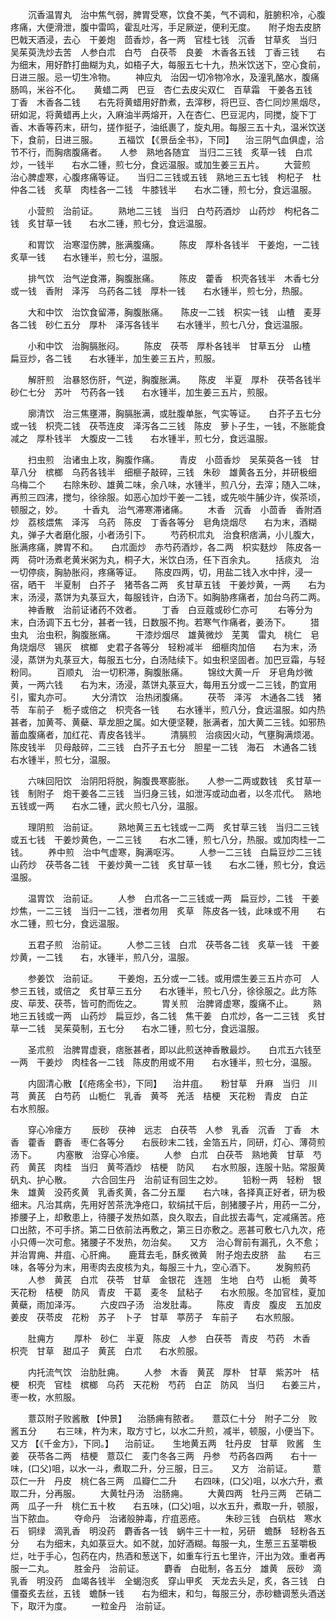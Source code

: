 <!-- { "loadSidebar": true } -->
　　沉香温胃丸　治中焦气弱，脾胃受寒，饮食不美，气不调和，脏腑积冷，心腹疼痛，大便滑泄，腹中雷鸣，霍乱吐泻，手足厥逆，便利无度。　　附子炮去皮脐　巴戟天酒浸，去心　干姜炮　茴香炒，各一两　官桂七钱　沉香　甘草炙　当归　吴茱萸洗炒去苦　人参白朮　白芍　白茯苓　良姜　木香各五钱　丁香三钱　　右为细末，用好酢打曲糊为丸，如梧子大，每服五七十九，热米饮送下，空心食前，日进三服。忌一切生冷物。
　　神应丸　治因一切冷物冷水，及潼乳酪水，腹痛肠鸣，米谷不化。　　黄蜡二两　巴豆　杏仁去皮尖双仁　百草霜　干姜各五钱　丁香　木香各二钱　　右先将黄蜡用好酢煮，去滓秽，将巴豆、杏仁同炒黑烟尽，研如泥，将黄蜡再上火，入麻油半两熔开，入在杏仁、巴豆泥内，同搅，旋下丁香、木香等药末，研匀，搓作挺子，油纸裹了，旋丸用。每服三五十丸，温米饮送下，食前，日进三服。
　　五福饮 【《景岳全书》，下同】 　治三阴气血俱虚，洽节不行，而胸痞腹痛者。　　人参　熟地各随宜　当归二三钱　炙草一钱　白朮炒，一钱半　　右水二锺，煎七分，食远温服。或加生姜三五片。
　　大营煎　治心脾虚寒，心腹疼痛等证。　　当归二三钱或五钱　熟地三五七钱　枸杞子　杜仲各二钱　炙草　肉桂各一二钱　牛膝钱半　　右水二锺，煎七分，食远温服。

　　小营煎　治前证。
　　熟地二三钱　当归　白芍药酒炒　山药炒　枸杞各二钱　炙甘草一钱　　右水二锺，煎七分，食远温服。

　　和胃饮　治寒湿伤脾，胀满腹痛。
　　陈皮　厚朴各钱半　干姜炮，一二钱　炙草一钱　　右水锺半，煎七分，温服。

　　排气饮　治气逆食滞，胸腹胀痛。
　　陈皮　藿香　枳壳各钱半　木香七分或一钱　香附　泽泻　乌药各二钱　厚朴一钱　　右水锺半，煎七分，热服。

　　大和中饮　治饮食留滞，胸腹胀痛。　　陈皮一二钱　枳实一钱　山楂　麦芽各二钱　砂仁五分　厚朴　泽泻各钱半　　右水锺半，煎七八分，食远温服。

　　小和中饮　治胸膈胀闷。
　　陈皮　茯苓　厚朴各钱半　甘草五分　山楂　扁豆炒，各二钱　　右水锺半，加生姜三五片，煎服。

　　解肝煎　治暴怒伤肝，气逆，胸腹胀满。　　陈皮　半夏　厚朴　茯苓各钱半　砂仁七分　苏叶　芍药各一钱　　右水锺半，加生姜三五片，煎服。

　　廓清饮　治三焦壅滞，胸膈胀满，或肚腹单胀，气实等证。　　白芥子五七分或一钱　枳壳二钱　茯苓连皮　泽泻各二三钱　陈皮　萝卜子生，一钱，不胀能食减之　厚朴钱半　大腹皮一二钱　　右水锺半，煎七分，食远温服。

　　扫虫煎　治诸虫上攻，胸腹作痛。
　　青皮　小茴香炒　吴茱萸各一钱　甘草八分　槟榔　乌药各钱半　细榧子敲碎，三钱　朱砂　雄黄各五分，并研极细　乌梅二个　　右除朱砂、雄黄二味，余八味，水锺半，煎八分，去滓；随入二味，再煎三四沸，搅匀，徐徐服。如恶心加炒干姜一二钱，或先啖牛脯少许，俟茶顷，顿服之，妙。
　　十香丸　治气滞寒滞诸痛。
　　木香　沉香　小茴香　香附酒炒　荔核煨焦　泽泻　乌药　陈皮　丁香各等分　皂角烧烟尽　　右为末，酒糊丸，弹子大者磨化服，小者汤引下。
　　芍药枳朮丸　治食积痞满，小儿腹大，胀满疼痛，脾胃不和。　　白朮面炒　赤芍药酒炒，各二两　枳实麸炒　陈皮各一两　荷叶汤煮老黄米粥为丸，桐子大，米饮白汤，任下百余丸。
　　括痰丸　治一切停痰，胸胁胀闷，疼痛等证。　　陈皮四两，切，用盐二钱入水中拌，浸一宿，晒干　半夏制　白芥子　猪苓各二两　炙甘草五钱　干姜炒黄，一两　　右为末，汤浸，蒸饼为丸菉豆大，每服钱许，白汤下。如胸胁疼痛者，加台乌药二两。
　　神香散　治前证诸药不效者。
　　丁香　白豆蔻或砂仁亦可
　　右等分为末，白汤调下五七分，甚者一钱，日数服不拘。若寒气作痛者，姜汤下。
　　猎虫丸　治虫积，胸腹胀痛。
　　干漆炒烟尽　雄黄微炒　芜荑　雷丸　桃仁　皂角烧烟尽　锡灰　槟榔　史君子各等分　轻粉减半　细榧肉加倍　　右为末，汤浸，蒸饼为丸菉豆大，每服五七分，白汤陆续下。如虫积坚固者。加巴豆霜，与轻粉同。
　　百顺丸　治一切积滞，胸腹胀痛。
　　锦纹大黄一斤　牙皂角炒微黄，一两六钱　　右为末，汤浸，蒸饼丸菉豆大，每用五分或一二三钱，酌宜用引，蜜丸亦可。
　　大分清饮　治热闭腹痛。
　　茯苓　泽泻　木通各二钱　猪苓　车前子　栀子或倍之　枳壳各一钱　　右水锺半，煎八分，食远温服。如内热甚者，加黄芩、黄蘗、草龙胆之属。如大便坚鞕，胀满者，加大黄二三钱。如邪热蓄血腹痛者，加红花、青皮各钱半。
　　清膈煎　治痰因火动，气壅胸满烦渴。　　陈皮钱半　贝母敲碎，二三钱　白芥子五七分　胆星一二钱　海石　木通各二钱　　右水锺半，煎七分，温服。

　　六味回阳饮　治阴阳将脱，胸腹畏寒膨胀。　　人参一二两或数钱　炙甘草一钱　制附子　炮干姜各二三钱　当归身三钱，如泄泻或动血者，以冬朮代。　熟地五钱或一两　　右水二锺，武火煎七八分，温服。

　　理阴煎　治前证。
　　熟地黄三五七钱或一二两　炙甘草三钱　当归二三钱或五七钱　干姜炒黄色，一二三钱　　右水二锺，煎七八分，热服。或加肉桂一二钱。
　　养中煎　治中气虚寒，胸满呕泻。
　　人参一二三钱　白扁豆炒二三钱　山药炒　茯苓各二钱　干姜炒黄一二钱　炙甘草一钱　　右水二锺，煎七分，食远温服。

　　温胃饮　治前证。
　　人参　白朮各一二三钱或一两　扁豆炒，二钱　干姜炒焦，一二三钱　当归一二钱，泄者勿用　炙草　陈皮各一钱，此味或不用　　右水二锺，煎七分，食远温服。

　　五君子煎　治前证。
　　人参二三钱　白朮　茯苓各二钱　炙草一钱　干姜炒黄，一二钱　　右，水锺半，煎八分，温服。

　　参姜饮　治前证。
　　干姜炮，五分或一二钱。或用煨生姜三五片亦可　人参三五钱，或倍之　炙甘草三五分　　右水锺半，煎七八分，徐徐服之。此方陈皮、荜茇、茯苓，皆可酌而佐之。
　　胃关煎　治脾肾虚寒，腹痛不止。
　　熟地三五钱或一两　山药炒　扁豆炒，各二钱　焦干姜　白朮炒，各一二三钱　炙甘草一二钱　吴茱萸制，五七分　　右水二锺，煎七分，食远温服。

　　圣朮煎　治脾胃虚衰，痞胀甚者，即以此煎送神香散最炒。　　白朮五六钱至一两　干姜炒　肉桂各一二钱　陈皮酌用或不用　　右水锺半，煎七分，温服。

　　内固清心散 【《疮疡全书》，下同】 　治井疽。　　粉甘草　升麻　当归　川芎　黄芪　白芍药　山栀仁　乳香　黄芩　羌活　桔梗　天花粉　青皮　白芷　　右水煎服。

　　穿心冷瘘方
　　辰砂　茯神　远志　白茯苓　人参　乳香　沉香　丁香　木香　藿香　麝香　枣仁各等分　　右辰砂末二钱，金箔五片，同研，灯心、薄荷煎汤下。
　　内塞散　治穿心冷瘘。
　　人参　白朮　白茯苓　熟地黄　甘草　芍药　黄芪　肉桂　当归　黄芩酒炒　桔梗　防风　　右水煎服，连服十贴。常服黄矾丸、护心散。
　　六合回生丹　治前证有回生之妙。
　　铅粉一两　轻粉　银朱　雄黄　没药炙黄　乳香炙黄，各二分五厘　　右六味，各择真正好者，研为极细末。凡治其病，先用好苦茶洗净疮口，软绢拭干后，剖猪腰子片，用药一二分，掺腰子上，却敷患上，待腰子发热如蒸，良久取去，自此拔去毒气，定减痛苦。疮口出脓，不可手挤。第二日依前法再敷之，第三日亦敷之。恶甚可敷七八九次，疮小只傅一次可愈。猪腰子不发热，勿治矣。　　又方　治心胷前有漏孔，久不愈；并治胃痈、井疽、心肝痈。　　鹿茸去毛，酥炙微黄　附子炮去皮脐　盐　　右三味，各等分为末，用枣肉去皮核为丸，每服三十九，空心酒下。
　　发胸煎药
　　人参　黄芪　白朮　茯苓　甘草　金银花　连翘　生地　白芍　山栀　黄芩　天花粉　桔梗　防风　青皮　干葛　麦冬　鼠粘子　　右水煎服。冬加官桂，夏加黄蘗，雨加泽泻。
　　六皮四子汤　治发肚毒。
　　陈皮　青皮　腹皮　五加皮　姜皮　茯苓皮　花粉　苏子　卜子　甘草　葶苈子　车前子　　右水煎服。

　　肚痈方
　　厚朴　砂仁　半夏　陈皮　人参　白茯苓　青皮　芍药　木香　枳壳　甘草　甜瓜子　黄芪　白朮　　右水煎服。

　　内托流气饮　治肋肚痈。
　　人参　木香　黄芪　厚朴　甘草　紫苏叶　桔梗　枳壳　官桂　槟榔　乌药　天花粉　芍药　白芷　防风　当归　　右姜三片，枣一枚，水煎服。

　　薏苡附子败酱散 【仲景】 　治肠痈有脓者。　　薏苡仁十分　附子二分　败酱五分
　　右三味，杵为末，取方寸匕，以水二升煎，减半，顿服，小便当下。　　又方 【《千金方》，下同。】 　治前证。　　生地黄五两　牡丹皮　甘草　败酱　生姜　茯苓各二两　桔梗　薏苡仁　麦门冬各三两　丹参　芍药各四两　　右十一味，(口父)咀，以水一斗，煮取二升，分三服，日三。　　又方　治前证。
　　薏苡仁一升　丹皮　桃仁各三两　瓜瓣仁二升　　右四味，(口父)咀，以水六升，煮取二升，分再服。
　　大黄牡丹汤　治肠痈。
　　大黄四两　牡丹三两　芒硝二两　瓜子一升　桃仁五十枚　　右五味，(口父)咀，以水五升，煮取一升，顿服，当下脓血。
　　夺命丹　治诸般肿毒，疔疽恶疮。
　　朱砂三钱　白矾枯　寒水石　铜绿　滴乳香　明没药　麝香各一钱　蜗牛三十一粒，另研　蟾酥　轻粉各五分　　右为细末，丸如菉豆大。如不就，加好酒糊。每服一丸，生葱三五茎嚼极烂，吐于手心，包药在内，热酒和葱送下，如重车行五七里许，汗出为效。重者再服一二丸。
　　胜金丹　治前证。
　　麝香　白砒制，各五分　雄黄　辰砂　滴乳香　明没药　血竭各钱半　全蝎泡炙　穿山甲炙　天龙去头足，炙，各三钱　白僵蚕炙去丝，五钱　蟾酥一钱　　右为细末，和匀，每服三分，赤砂糖调葱头酒送下，取汗为度。
　　一粒金丹　治前证。
